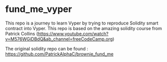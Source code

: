 # fund_me_vyper

This repo is a journey to learn Vyper by trying to reproduce Solidity smart contract into Vyper.
This repo is based on the amazing solidity course from Patrick Collins (https://www.youtube.com/watch?v=M576WGiDBdQ&ab_channel=freeCodeCamp.org)

The original solidity repo can be found : https://github.com/PatrickAlphaC/brownie_fund_me